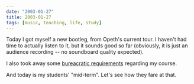 ```yaml
---
date: "2003-01-27"
title: 2003-01-27
tags: [music, teaching, life, study]
---
```

Today I got myself a new bootleg, from Opeth's current tour. I
haven't had time to actually listen to it, but it sounds good so
far (obviously, it is just an audience recording -- no soundboard
quality expected).

I also took away some
[bureacratic requirements](http://www.fenix.usp.br/) regarding my
course.

And today is my students' "mid-term". Let's see how they fare at
that.


